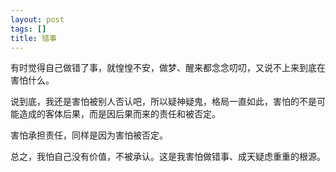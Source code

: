 ```yaml
---
layout: post
tags: []
title: 错事
---
```


有时觉得自己做错了事，就惶惶不安，做梦、醒来都念念叨叨，又说不上来到底在害怕什么。

说到底，我还是害怕被别人否认吧，所以疑神疑鬼，格局一直如此，害怕的不是可能造成的客体后果，而是因后果而来的责任和被否定。

害怕承担责任，同样是因为害怕被否定。

总之，我怕自己没有价值，不被承认。这是我害怕做错事、成天疑虑重重的根源。


